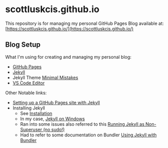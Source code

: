 # scottluskcis.github.io

This repository is for managing my personal GitHub Pages Blog available at: [https://scottluskcis.github.io/](https://scottluskcis.github.io/)

## Blog Setup

What I'm using for creating and managing my personal blog:

* [GitHub Pages](https://pages.github.com/)
* [Jekyll](https://jekyllrb.com/)
* Jekyll Theme [Minimal Mistakes](https://mmistakes.github.io/minimal-mistakes/)
* [VS Code Editor](https://code.visualstudio.com/)

Other Notable links:

* [Setting up a GitHub Pages site with Jekyll](https://help.github.com/en/github/working-with-github-pages/setting-up-a-github-pages-site-with-jekyll)
* Installing Jekyll
  * See [Installation](https://jekyllrb.com/docs/installation/)
  * In my case, [Jekyll on Windows](https://jekyllrb.com/docs/installation/windows/)
  * Ran into some issues also referred to this [Running Jekyll as Non-Superuser (no sudo!)](https://jekyllrb.com/docs/troubleshooting/#no-sudo)
  * Had to refer to some documentation on Bundler [Using Jekyll with Bundler](https://jekyllrb.com/tutorials/using-jekyll-with-bundler/)
